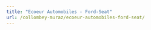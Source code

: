 ```yaml
---
title: "Ecoeur Automobiles - Ford-Seat"
url: /collombey-muraz/ecoeur-automobiles-ford-seat/
---
```

